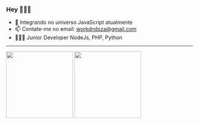 ### Hey 👩🏻‍💻

- 🌱 Integrando no universo JavaScript atualmente
- 📫 Contate-me no email: workdndsza@gmail.com
- 👩🏻‍💻 Junior Developer NodeJs, PHP, Python

<hr>
<div>
  <img height="180em" src="https://github-readme-stats.vercel.app/api?username=dsouza-dev&show_icons=true&theme=dark&include_all_commits=true&count_private=true"/>
  <img height="180em" src="https://github-readme-stats.vercel.app/api/top-langs/?username=dsouza-dev&layout=compact&langs_count=16&theme=dark"/>
</div>


